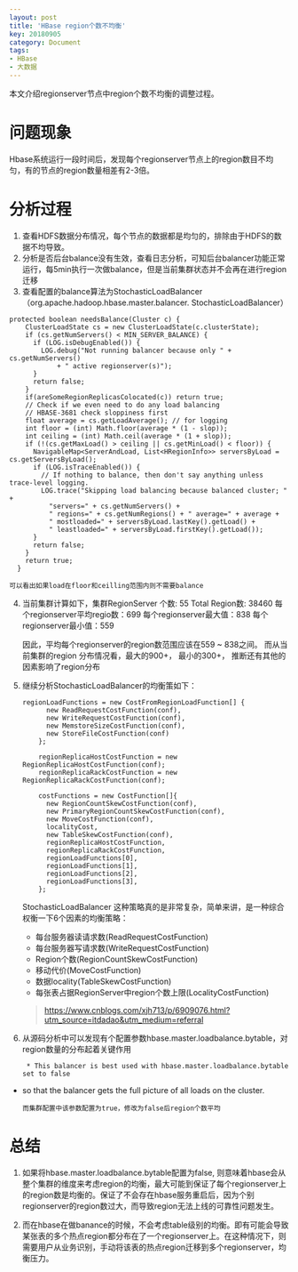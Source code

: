 ```yaml
---
layout: post
title: 'HBase region个数不均衡'
key: 20180905
category: Document
tags:
- HBase
- 大数据
---
```


本文介绍regionserver节点中region个数不均衡的调整过程。
<!--more-->

# 问题现象

Hbase系统运行一段时间后，发现每个regionserver节点上的region数目不均匀，有的节点的region数量相差有2-3倍。

# 分析过程
1. 查看HDFS数据分布情况，每个节点的数据都是均匀的，排除由于HDFS的数据不均导致。
2. 分析是否后台balance没有生效，查看日志分析，可知后台balancer功能正常运行，每5min执行一次做balance，但是当前集群状态并不会再在进行region 迁移
3. 查看配置的balance算法为StochasticLoadBalancer（org.apache.hadoop.hbase.master.balancer. StochasticLoadBalancer）
```
protected boolean needsBalance(Cluster c) {
    ClusterLoadState cs = new ClusterLoadState(c.clusterState);
    if (cs.getNumServers() < MIN_SERVER_BALANCE) {
      if (LOG.isDebugEnabled()) {
        LOG.debug("Not running balancer because only " + cs.getNumServers()
            + " active regionserver(s)");
      }
      return false;
    }
    if(areSomeRegionReplicasColocated(c)) return true;
    // Check if we even need to do any load balancing
    // HBASE-3681 check sloppiness first
    float average = cs.getLoadAverage(); // for logging
    int floor = (int) Math.floor(average * (1 - slop));
    int ceiling = (int) Math.ceil(average * (1 + slop));
    if (!(cs.getMaxLoad() > ceiling || cs.getMinLoad() < floor)) {
      NavigableMap<ServerAndLoad, List<HRegionInfo>> serversByLoad = cs.getServersByLoad();
      if (LOG.isTraceEnabled()) {
        // If nothing to balance, then don't say anything unless trace-level logging.
        LOG.trace("Skipping load balancing because balanced cluster; " +
          "servers=" + cs.getNumServers() +
          " regions=" + cs.getNumRegions() + " average=" + average +
          " mostloaded=" + serversByLoad.lastKey().getLoad() +
          " leastloaded=" + serversByLoad.firstKey().getLoad());
      }
      return false;
    }
    return true;
  }
```

    可以看出如果load在floor和ceilling范围内则不需要balance
4. 当前集群计算如下，集群RegionServer 个数: 55
    Total Region数: 38460
    每个regionserver平均regio数：699
    每个regionserver最大值：838
    每个regionserver最小值：559

    因此，平均每个regionserver的region数范围应该在559 ~ 838之间。
    而从当前集群的region 分布情况看，最大的900+， 最小的300+， 推断还有其他的因素影响了region分布

5. 继续分析StochasticLoadBalancer的均衡策如下：

    ```
    regionLoadFunctions = new CostFromRegionLoadFunction[] {
          new ReadRequestCostFunction(conf),
          new WriteRequestCostFunction(conf),
          new MemstoreSizeCostFunction(conf),
          new StoreFileCostFunction(conf)
        };
    
        regionReplicaHostCostFunction = new RegionReplicaHostCostFunction(conf);
        regionReplicaRackCostFunction = new RegionReplicaRackCostFunction(conf);
    
        costFunctions = new CostFunction[]{
          new RegionCountSkewCostFunction(conf),
          new PrimaryRegionCountSkewCostFunction(conf),
          new MoveCostFunction(conf),
          localityCost,
          new TableSkewCostFunction(conf),
          regionReplicaHostCostFunction,
          regionReplicaRackCostFunction,
          regionLoadFunctions[0],
          regionLoadFunctions[1],
          regionLoadFunctions[2],
          regionLoadFunctions[3],
        };
    ```
    
   StochasticLoadBalancer 这种策略真的是非常复杂，简单来讲，是一种综合权衡一下6个因素的均衡策略：
   - 每台服务器读请求数(ReadRequestCostFunction)
   - 每台服务器写请求数(WriteRequestCostFunction)
   - Region个数(RegionCountSkewCostFunction)
   - 移动代价(MoveCostFunction)
   - 数据locality(TableSkewCostFunction)
   - 每张表占据RegionServer中region个数上限(LocalityCostFunction)
   >  https://www.cnblogs.com/xjh713/p/6909076.html?utm_source=itdadao&utm_medium=referral


6. 从源码分析中可以发现有个配置参数hbase.master.loadbalance.bytable，对region数量的分布起着关键作用

    ```
     * This balancer is best used with hbase.master.loadbalance.bytable set to false
 * so that the balancer gets the full picture of all loads on the cluster.
    ```
    而集群配置中该参数配置为true，修改为false后region个数平均
    
# 总结

1. 如果将hbase.master.loadbalance.bytable配置为false, 则意味着hbase会从整个集群的维度来考虑region的均衡，最大可能到保证了每个regionserver上的region数是均衡的。保证了不会存在hbase服务重启后，因为个别regionserver的region数过大，而导致region无法上线的可靠性问题发生。

2. 而在hbase在做banance的时候，不会考虑table级别的均衡。即有可能会导致某张表的多个热点region都分布在了一个regionserver上。在这种情况下，则需要用户从业务识别，手动将该表的热点region迁移到多个regionserver，均衡压力。

    
    